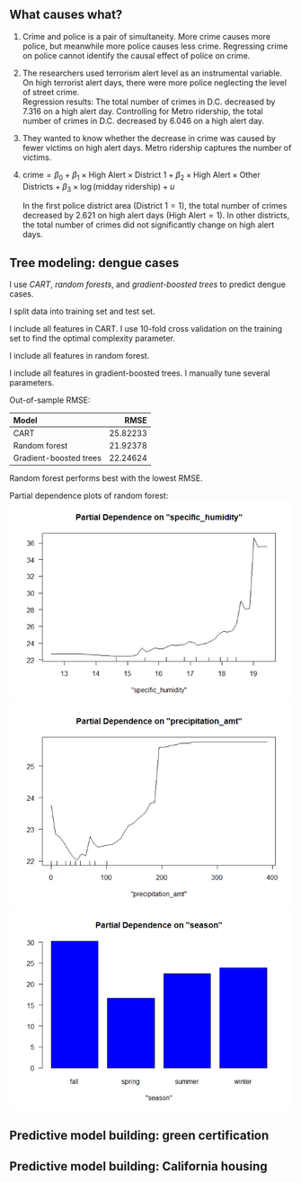 ## What causes what?

1.  Crime and police is a pair of simultaneity. More crime causes more
    police, but meanwhile more police causes less crime. Regressing
    crime on police cannot identify the causal effect of police on
    crime.

2.  The researchers used terrorism alert level as an instrumental
    variable. On high terrorist alert days, there were more police
    neglecting the level of street crime.  
    Regression results: The total number of crimes in D.C. decreased by
    7.316 on a high alert day. Controlling for Metro ridership, the
    total number of crimes in D.C. decreased by 6.046 on a high alert
    day.

3.  They wanted to know whether the decrease in crime was caused by
    fewer victims on high alert days. Metro ridership captures the
    number of victims.

4.  
    crime = *β*<sub>0</sub> + *β*<sub>1</sub> × High Alert × District 1 + *β*<sub>2</sub> × High Alert × Other Districts + *β*<sub>3</sub> × log (midday ridership) + *u*
      
    In the first police district area (District 1 = 1), the total number
    of crimes decreased by 2.621 on high alert days (High Alert = 1). In
    other districts, the total number of crimes did not significantly
    change on high alert days.

## Tree modeling: dengue cases

I use *CART*, *random forests*, and *gradient-boosted trees* to predict
dengue cases.

I split data into training set and test set.

I include all features in CART. I use 10-fold cross validation on the
training set to find the optimal complexity parameter.

I include all features in random forest.

I include all features in gradient-boosted trees. I manually tune
several parameters.

Out-of-sample RMSE:

<table>
<thead>
<tr class="header">
<th style="text-align: left;">Model</th>
<th style="text-align: right;">RMSE</th>
</tr>
</thead>
<tbody>
<tr class="odd">
<td style="text-align: left;">CART</td>
<td style="text-align: right;">25.82233</td>
</tr>
<tr class="even">
<td style="text-align: left;">Random forest</td>
<td style="text-align: right;">21.92378</td>
</tr>
<tr class="odd">
<td style="text-align: left;">Gradient-boosted trees</td>
<td style="text-align: right;">22.24624</td>
</tr>
</tbody>
</table>

Random forest performs best with the lowest RMSE.

Partial dependence plots of random forest:
![](Exercise-3-Answer_files/figure-markdown_strict/Partial%20dependence%20plots-1.png)![](Exercise-3-Answer_files/figure-markdown_strict/Partial%20dependence%20plots-2.png)![](Exercise-3-Answer_files/figure-markdown_strict/Partial%20dependence%20plots-3.png)

## Predictive model building: green certification

## Predictive model building: California housing
